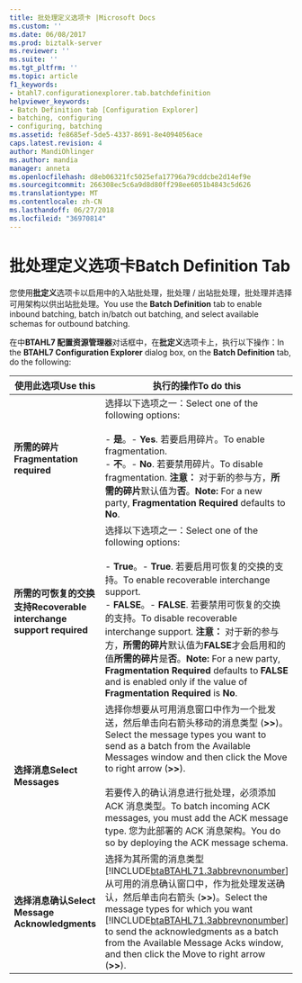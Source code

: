 ```yaml
---
title: 批处理定义选项卡 |Microsoft Docs
ms.custom: ''
ms.date: 06/08/2017
ms.prod: biztalk-server
ms.reviewer: ''
ms.suite: ''
ms.tgt_pltfrm: ''
ms.topic: article
f1_keywords:
- btahl7.configurationexplorer.tab.batchdefinition
helpviewer_keywords:
- Batch Definition tab [Configuration Explorer]
- batching, configuring
- configuring, batching
ms.assetid: fe8685ef-5de5-4337-8691-8e4094056ace
caps.latest.revision: 4
author: MandiOhlinger
ms.author: mandia
manager: anneta
ms.openlocfilehash: d8eb06321fc5025efa17796a79cddcbe2d14ef9e
ms.sourcegitcommit: 266308ec5c6a9d8d80ff298ee6051b4843c5d626
ms.translationtype: MT
ms.contentlocale: zh-CN
ms.lasthandoff: 06/27/2018
ms.locfileid: "36970814"
---
```

# <a name="batch-definition-tab"></a><span data-ttu-id="d09ac-102">批处理定义选项卡</span><span class="sxs-lookup"><span data-stu-id="d09ac-102">Batch Definition Tab</span></span>
<span data-ttu-id="d09ac-103">您使用**批定义**选项卡以启用中的入站批处理，批处理 / 出站批处理，批处理并选择可用架构以供出站批处理。</span><span class="sxs-lookup"><span data-stu-id="d09ac-103">You use the **Batch Definition** tab to enable inbound batching, batch in/batch out batching, and select available schemas for outbound batching.</span></span>  

 <span data-ttu-id="d09ac-104">在中**BTAHL7 配置资源管理器**对话框中，在**批定义**选项卡上，执行以下操作：</span><span class="sxs-lookup"><span data-stu-id="d09ac-104">In the **BTAHL7 Configuration Explorer** dialog box, on the **Batch Definition** tab, do the following:</span></span>  


|                   <span data-ttu-id="d09ac-105">使用此选项</span><span class="sxs-lookup"><span data-stu-id="d09ac-105">Use this</span></span>                   |                                                                                                                                                            <span data-ttu-id="d09ac-106">执行的操作</span><span class="sxs-lookup"><span data-stu-id="d09ac-106">To do this</span></span>                                                                                                                                                            |
|----------------------------------------------|----------------------------------------------------------------------------------------------------------------------------------------------------------------------------------------------------------------------------------------------------------------------------------------------------------------------------------|
|          <span data-ttu-id="d09ac-107">**所需的碎片**</span><span class="sxs-lookup"><span data-stu-id="d09ac-107">**Fragmentation required**</span></span>          |                                                           <span data-ttu-id="d09ac-108">选择以下选项之一：</span><span class="sxs-lookup"><span data-stu-id="d09ac-108">Select one of the following options:</span></span><br /><br /> <span data-ttu-id="d09ac-109">-   **是**。</span><span class="sxs-lookup"><span data-stu-id="d09ac-109">-   **Yes**.</span></span> <span data-ttu-id="d09ac-110">若要启用碎片。</span><span class="sxs-lookup"><span data-stu-id="d09ac-110">To enable fragmentation.</span></span><br /><span data-ttu-id="d09ac-111">-   **不**。</span><span class="sxs-lookup"><span data-stu-id="d09ac-111">-   **No**.</span></span> <span data-ttu-id="d09ac-112">若要禁用碎片。</span><span class="sxs-lookup"><span data-stu-id="d09ac-112">To disable fragmentation.</span></span> <span data-ttu-id="d09ac-113">**注意：** 对于新的参与方，**所需的碎片**默认值为**否**。</span><span class="sxs-lookup"><span data-stu-id="d09ac-113">**Note:**  For a new party, **Fragmentation Required** defaults to **No**.</span></span>                                                           |
| <span data-ttu-id="d09ac-114">**所需的可恢复的交换支持**</span><span class="sxs-lookup"><span data-stu-id="d09ac-114">**Recoverable interchange support required**</span></span> | <span data-ttu-id="d09ac-115">选择以下选项之一：</span><span class="sxs-lookup"><span data-stu-id="d09ac-115">Select one of the following options:</span></span><br /><br /> <span data-ttu-id="d09ac-116">-   **True**。</span><span class="sxs-lookup"><span data-stu-id="d09ac-116">-   **True**.</span></span> <span data-ttu-id="d09ac-117">若要启用可恢复的交换的支持。</span><span class="sxs-lookup"><span data-stu-id="d09ac-117">To enable recoverable interchange support.</span></span><br /><span data-ttu-id="d09ac-118">-   **FALSE**。</span><span class="sxs-lookup"><span data-stu-id="d09ac-118">-   **FALSE**.</span></span> <span data-ttu-id="d09ac-119">若要禁用可恢复的交换的支持。</span><span class="sxs-lookup"><span data-stu-id="d09ac-119">To disable recoverable interchange support.</span></span> <span data-ttu-id="d09ac-120">**注意：** 对于新的参与方，**所需的碎片**默认值为**FALSE**才会启用和的值**所需的碎片**是**否**。</span><span class="sxs-lookup"><span data-stu-id="d09ac-120">**Note:**  For a new party, **Fragmentation Required** defaults to **FALSE** and is enabled only if the value of **Fragmentation Required** is **No**.</span></span> |
|             <span data-ttu-id="d09ac-121">**选择消息**</span><span class="sxs-lookup"><span data-stu-id="d09ac-121">**Select Messages**</span></span>              |                              <span data-ttu-id="d09ac-122">选择你想要从可用消息窗口中作为一个批发送，然后单击向右箭头移动的消息类型 (**>>**)。</span><span class="sxs-lookup"><span data-stu-id="d09ac-122">Select the message types you want to send as a batch from the Available Messages window and then click the Move to right arrow (**>>**).</span></span><br /><br /> <span data-ttu-id="d09ac-123">若要传入的确认消息进行批处理，必须添加 ACK 消息类型。</span><span class="sxs-lookup"><span data-stu-id="d09ac-123">To batch incoming ACK messages, you must add the ACK message type.</span></span> <span data-ttu-id="d09ac-124">您为此部署的 ACK 消息架构。</span><span class="sxs-lookup"><span data-stu-id="d09ac-124">You do so by deploying the ACK message schema.</span></span>                              |
|      <span data-ttu-id="d09ac-125">**选择消息确认**</span><span class="sxs-lookup"><span data-stu-id="d09ac-125">**Select Message Acknowledgments**</span></span>      |                               <span data-ttu-id="d09ac-126">选择为其所需的消息类型[!INCLUDE[btaBTAHL71.3abbrevnonumber](../../includes/btabtahl71-3abbrevnonumber-md.md)]从可用的消息确认窗口中，作为批处理发送确认，然后单击向右箭头 (**>>**)。</span><span class="sxs-lookup"><span data-stu-id="d09ac-126">Select the message types for which you want [!INCLUDE[btaBTAHL71.3abbrevnonumber](../../includes/btabtahl71-3abbrevnonumber-md.md)] to send the acknowledgments as a batch from the Available Message Acks window, and then click the Move to right arrow (**>>**).</span></span>                                |

